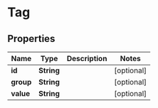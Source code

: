 
# Tag

## Properties
Name | Type | Description | Notes
------------ | ------------- | ------------- | -------------
**id** | **String** |  |  [optional]
**group** | **String** |  |  [optional]
**value** | **String** |  |  [optional]



